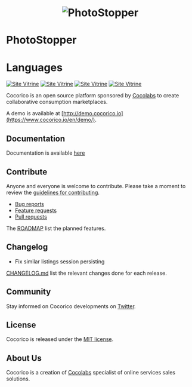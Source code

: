 <h1 align="center">
    <img src="https://admin.photostopper.fr/build/images/icon.36a6633e.png" alt="PhotoStopper"/>
</h1>

# PhotoStopper


# Languages

[![Site Vitrine](https://img.shields.io/badge/React-20232A?style=for-the-badge&logo=react&logoColor=61DAFB)](https://fr.reactjs.org/)
[![Site Vitrine](https://img.shields.io/badge/PHP-777BB4?style=for-the-badge&logo=php&logoColor=white)](https://symfony.com/)
[![Site Vitrine](https://img.shields.io/badge/try-demo-green.svg)](https://photostopper.fr)
[![Site Vitrine](https://img.shields.io/badge/try-demo-green.svg)](https://photostopper.fr)



Cocorico is an open source platform sponsored by [Cocolabs](https://www.cocolabs.com/en/?utm_source=github&utm_medium=cocorico-page&utm_campaign=organic) to create collaborative consumption marketplaces.

A demo is available at [http://demo.cocorico.io](https://www.cocorico.io/en/demo/).

## Documentation

Documentation is available [here](doc/index.md)

## Contribute

Anyone and everyone is welcome to contribute. Please take a moment to
review the [guidelines for contributing](CONTRIBUTING.md).

* [Bug reports](CONTRIBUTING.md#bugs)
* [Feature requests](CONTRIBUTING.md#features)
* [Pull requests](CONTRIBUTING.md#pull-requests)

The [ROADMAP](ROADMAP.md) list the planned features.

## Changelog
 - Fix similar listings session persisting

[CHANGELOG.md](CHANGELOG.md) list the relevant changes done for each release.

## Community

Stay informed on Cocorico developments on [Twitter](https://twitter.com/cocorico_rocks).

## License

Cocorico is released under the [MIT license](LICENSE).


## About Us

Cocorico is a creation of [Cocolabs](https://www.cocolabs.com/en/?utm_source=github&utm_medium=cocorico-page&utm_campaign=organic) specialist of online services sales solutions.
